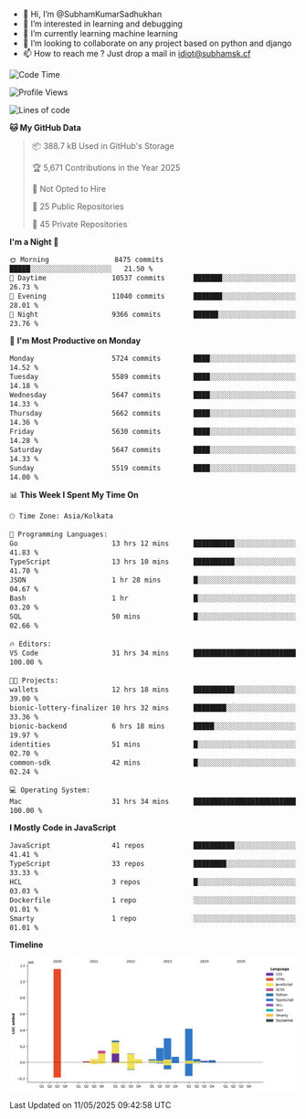 - 👋 Hi, I’m @SubhamKumarSadhukhan
- 👀 I’m interested in learning and debugging
- 🌱 I’m currently learning machine learning
- 💞️ I’m looking to collaborate on any project based on python and django
- 📫 How to reach me ?
      Just drop a mail in idiot@subhamsk.cf

<!---
SubhamKumarSadhukhan/SubhamKumarSadhukhan is a ✨ special ✨ repository because its `README.md` (this file) appears on your GitHub profile.
You can click the Preview link to take a look at your changes.
--->


<!--START_SECTION:waka-->
![Code Time](http://img.shields.io/badge/Code%20Time-2%2C898%20hrs%2028%20mins-blue)

![Profile Views](http://img.shields.io/badge/Profile%20Views-0-blue)

![Lines of code](https://img.shields.io/badge/From%20Hello%20World%20I%27ve%20Written-2.9%20million%20lines%20of%20code-blue)

**🐱 My GitHub Data** 

> 📦 388.7 kB Used in GitHub's Storage 
 > 
> 🏆 5,671 Contributions in the Year 2025
 > 
> 🚫 Not Opted to Hire
 > 
> 📜 25 Public Repositories 
 > 
> 🔑 45 Private Repositories 
 > 
**I'm a Night 🦉** 

```text
🌞 Morning                8475 commits        █████░░░░░░░░░░░░░░░░░░░░   21.50 % 
🌆 Daytime                10537 commits       ███████░░░░░░░░░░░░░░░░░░   26.73 % 
🌃 Evening                11040 commits       ███████░░░░░░░░░░░░░░░░░░   28.01 % 
🌙 Night                  9366 commits        ██████░░░░░░░░░░░░░░░░░░░   23.76 % 
```
📅 **I'm Most Productive on Monday** 

```text
Monday                   5724 commits        ████░░░░░░░░░░░░░░░░░░░░░   14.52 % 
Tuesday                  5589 commits        ████░░░░░░░░░░░░░░░░░░░░░   14.18 % 
Wednesday                5647 commits        ████░░░░░░░░░░░░░░░░░░░░░   14.33 % 
Thursday                 5662 commits        ████░░░░░░░░░░░░░░░░░░░░░   14.36 % 
Friday                   5630 commits        ████░░░░░░░░░░░░░░░░░░░░░   14.28 % 
Saturday                 5647 commits        ████░░░░░░░░░░░░░░░░░░░░░   14.33 % 
Sunday                   5519 commits        ████░░░░░░░░░░░░░░░░░░░░░   14.00 % 
```


📊 **This Week I Spent My Time On** 

```text
🕑︎ Time Zone: Asia/Kolkata

💬 Programming Languages: 
Go                       13 hrs 12 mins      ██████████░░░░░░░░░░░░░░░   41.83 % 
TypeScript               13 hrs 10 mins      ██████████░░░░░░░░░░░░░░░   41.70 % 
JSON                     1 hr 28 mins        █░░░░░░░░░░░░░░░░░░░░░░░░   04.67 % 
Bash                     1 hr                █░░░░░░░░░░░░░░░░░░░░░░░░   03.20 % 
SQL                      50 mins             █░░░░░░░░░░░░░░░░░░░░░░░░   02.66 % 

🔥 Editors: 
VS Code                  31 hrs 34 mins      █████████████████████████   100.00 % 

🐱‍💻 Projects: 
wallets                  12 hrs 18 mins      ██████████░░░░░░░░░░░░░░░   39.00 % 
bionic-lottery-finalizer 10 hrs 32 mins      ████████░░░░░░░░░░░░░░░░░   33.36 % 
bionic-backend           6 hrs 18 mins       █████░░░░░░░░░░░░░░░░░░░░   19.97 % 
identities               51 mins             █░░░░░░░░░░░░░░░░░░░░░░░░   02.70 % 
common-sdk               42 mins             █░░░░░░░░░░░░░░░░░░░░░░░░   02.24 % 

💻 Operating System: 
Mac                      31 hrs 34 mins      █████████████████████████   100.00 % 
```

**I Mostly Code in JavaScript** 

```text
JavaScript               41 repos            ██████████░░░░░░░░░░░░░░░   41.41 % 
TypeScript               33 repos            ████████░░░░░░░░░░░░░░░░░   33.33 % 
HCL                      3 repos             █░░░░░░░░░░░░░░░░░░░░░░░░   03.03 % 
Dockerfile               1 repo              ░░░░░░░░░░░░░░░░░░░░░░░░░   01.01 % 
Smarty                   1 repo              ░░░░░░░░░░░░░░░░░░░░░░░░░   01.01 % 
```



**Timeline**

![Lines of Code chart](https://raw.githubusercontent.com/SubhamKumarSadhukhan/SubhamKumarSadhukhan/main/assets/bar_graph.png)


 Last Updated on 11/05/2025 09:42:58 UTC
<!--END_SECTION:waka-->
